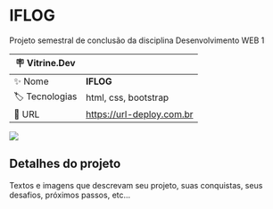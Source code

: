 # IFLOG

Projeto semestral de conclusão da disciplina Desenvolvimento WEB 1

| :placard: Vitrine.Dev |     |
| -------------  | --- |
| :sparkles: Nome        | **IFLOG**
| :label: Tecnologias | html, css, bootstrap
| :rocket: URL         | https://url-deploy.com.br

<!-- Inserir imagem com a #vitrinedev ao final do link -->
![](https://files.fm/u/a4udxknea3#vitrinedev)

## Detalhes do projeto

Textos e imagens que descrevam seu projeto, suas conquistas, seus desafios, próximos passos, etc...
